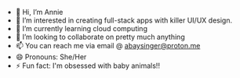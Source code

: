 - 👋 Hi, I’m Annie
- 👀 I’m interested in creating full-stack apps with killer UI/UX design.
- 🌱 I’m currently learning cloud computing
- 💞️ I’m looking to collaborate on pretty much anything
- 📫 You can reach me via email @ abaysinger@proton.me
- 😄 Pronouns: She/Her
- ⚡ Fun fact: I'm obsessed with baby animals!!

<!---
abaybay0/abaybay0 is a ✨ special ✨ repository because its `README.md` (this file) appears on your GitHub profile.
You can click the Preview link to take a look at your changes.
--->
